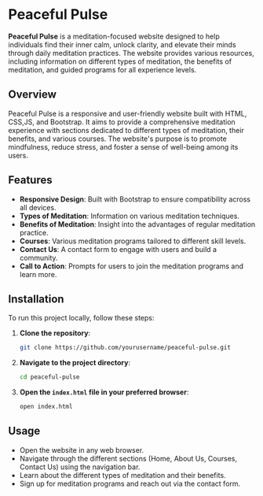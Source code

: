 # Peaceful Pulse

**Peaceful Pulse** is a meditation-focused website designed to help individuals find their inner calm, unlock clarity, and elevate their minds through daily meditation practices. The website provides various resources, including information on different types of meditation, the benefits of meditation, and guided programs for all experience levels.

## Overview
Peaceful Pulse is a responsive and user-friendly website built with HTML, CSS,JS, and Bootstrap. It aims to provide a comprehensive meditation experience with sections dedicated to different types of meditation, their benefits, and various courses. The website's purpose is to promote mindfulness, reduce stress, and foster a sense of well-being among its users.

## Features
- **Responsive Design**: Built with Bootstrap to ensure compatibility across all devices.
- **Types of Meditation**: Information on various meditation techniques.
- **Benefits of Meditation**: Insight into the advantages of regular meditation practice.
- **Courses**: Various meditation programs tailored to different skill levels.
- **Contact Us**: A contact form to engage with users and build a community.
- **Call to Action**: Prompts for users to join the meditation programs and learn more.

## Installation

To run this project locally, follow these steps:

1. **Clone the repository**:
    ```bash
    git clone https://github.com/yourusername/peaceful-pulse.git
    ```

2. **Navigate to the project directory**:
    ```bash
    cd peaceful-pulse
    ```

3. **Open the `index.html` file in your preferred browser**:
    ```bash
    open index.html
    ```

## Usage

- Open the website in any web browser.
- Navigate through the different sections (Home, About Us, Courses, Contact Us) using the navigation bar.
- Learn about the different types of meditation and their benefits.
- Sign up for meditation programs and reach out via the contact form.

